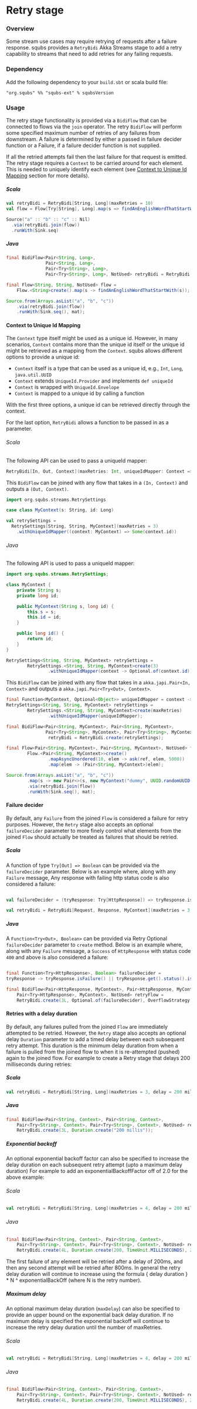 # Retry stage

### Overview

Some stream use cases may require retrying of requests after a failure response.  squbs provides a `RetryBidi` Akka Streams stage to add a retry capability to
 streams that need to add retries for any failing requests.

### Dependency

Add the following dependency to your `build.sbt` or scala build file:

```
"org.squbs" %% "squbs-ext" % squbsVersion
```

### Usage

The retry stage functionality is provided via a `BidiFlow` that can be connected to flows via the `join` operator.  The retry `BidiFlow` will perform some
 specified maximum number of retries of any failures from downstream. A failure is determined by either a passed in failure decider function or a Failure,
 if a failure decider function is not supplied.

If all the retried attempts fail then the last failure for that request is emitted.  The retry stage requires a `Context` to be carried around for each
 element.  This is needed to uniquely identify each element (see [Context to Unique Id Mapping](#context-to-unique-id-mapping) section for more details).

##### Scala

```scala
val retryBidi = RetryBidi[String, Long](maxRetries = 10)
val flow = Flow[Try[String], Long].map(s => findAnEnglishWordThatStartWith(s))

Source("a" :: "b" :: "c" :: Nil)
  .via(retryBidi.join(flow))
  .runWith(Sink.seq)
```

##### Java

```java
final BidiFlow<Pair<String, Long>,
               Pair<String, Long>,
               Pair<Try<String>, Long>,
               Pair<Try<String>, Long>, NotUsed> retryBidi = RetryBidi.create(2L);

final Flow<String, String, NotUsed> flow =
    Flow.<String>create().map(s -> findAnEnglishWordThatStartWith(s));

Source.from(Arrays.asList("a", "b", "c"))
    .via(retryBidi.join(flow))
    .runWith(Sink.seq(), mat);
```

#### Context to Unique Id Mapping

The `Context` type itself might be used as a unique id.  However, in many scenarios, `Context` contains more than the unique id itself or the unique id might
 be retrieved as a mapping from the `Context`.  squbs allows different options to provide a unique id:

   * `Context` itself is a type that can be used as a unique id, e.g., `Int`, `Long`, `java.util.UUID`
   * `Context` extends `UniqueId.Provider` and implements `def uniqueId`
   * `Context` is wrapped with `UniqueId.Envelope`
   * `Context` is mapped to a unique id by calling a function

With the first three options, a unique id can be retrieved directly through the context.

For the last option, `RetryBidi` allows a function to be passed in as a parameter.

###### Scala

The following API can be used to pass a uniqueId mapper:
```scala
RetryBidi[In, Out, Context](maxRetries: Int, uniqueIdMapper: Context => Option[Any])
```

This `BidiFlow` can be joined with any flow that takes in a `(In, Context)` and outputs a `(Out, Context)`.

```scala
import org.squbs.streams.RetrySettings

case class MyContext(s: String, id: Long)

val retrySettings =
  RetrySettings[String, String, MyContext](maxRetries = 3)
    .withUniqueIdMapper((context: MyContext) => Some(context.id))
```

###### Java

The following API is used to pass a uniqueId mapper:

```java
import org.squbs.streams.RetrySettings;

class MyContext {
    private String s;
    private long id;

    public MyContext(String s, long id) {
        this.s = s;
        this.id = id;
    }

    public long id() {
        return id;
    }
}

RetrySettings<String, String, MyContext> retrySettings =
        RetrySettings.<String, String, MyContext>create(3)
                .withUniqueIdMapper(context -> Optional.of(context.id));
```
This `BidiFlow` can be joined with any flow that takes in a `akka.japi.Pair<In, Context>` and outputs a `akka.japi.Pair<Try<Out>, Context>`.

```java
final Function<MyContext, Optional<Object>> uniqueIdMapper = context -> Optional.of(context.id);
RetrySettings<String, String, MyContext> retrySettings =
        RetrySettings.<String, String, MyContext>create(maxRetries)
                .withUniqueIdMapper(uniqueIdMapper);

final BidiFlow<Pair<String, MyContext>, Pair<String, MyContext>,
               Pair<Try<String>, MyContext>, Pair<Try<String>, MyContext>, NotUsed>
                retryBidi = RetryBidi.create(retrySettings);

final Flow<Pair<String, MyContext>, Pair<String, MyContext>, NotUsed> flow =
        Flow.<Pair<String, MyContext>>create()
                .mapAsyncUnordered(10, elem -> ask(ref, elem, 5000))
                .map(elem -> (Pair<String, MyContext>)elem);

Source.from(Arrays.asList("a", "b", "c"))
        .map(s -> new Pair<>(s, new MyContext("dummy", UUID.randomUUID())))
        .via(retryBidi.join(flow))
        .runWith(Sink.seq(), mat);

```

#### Failure decider

By default, any `Failure` from the joined `Flow` is considered a failure for retry purposes.  However, the `Retry` stage also accepts an optional
 `failureDecider` parameter to more finely control what elements from the joined `Flow` should actually be treated as failures that should be retried.

##### Scala

A function of type `Try[Out] => Boolean` can be provided via the `failureDecider` parameter. Below is an example where, along with any `Failure` message,
Any response with failing http status code is also considered a failure:

```scala

val failureDecider = (tryResponse: Try[HttpResponse]) => tryResponse.isFailure || tryResponse.get().status().isFailure()

val retryBidi = RetryBidi[Request, Response, MyContext](maxRetries = 3, (context: MyContext) => Some(context.uuid), failureDecider = Option(failureDecider), OverflowStrategy.backpressure())

```

##### Java

A `Function<Try<Out>, Boolean>` can be provided via Retry Optional `failureDecider` parameter to `create` method.  Below is an example where,
along with any `Failure` message, a `Success` of `HttpResponse` with status code `400` and above is also considered a failure:

```java

final Function<Try<HttpResponse>, Boolean> failureDecider =
tryResponse -> tryResponse.isFailure() || tryResponse.get().status().isFailure());

final BidiFlow<Pair<HttpResponse, MyContext>, Pair<HttpResponse, MyContext>, Pair<Try<HttpResponse>, MyContext>,
    Pair<Try<HttpResponse>, MyContext>, NotUsed> retryFlow =
    RetryBidi.create(3L, Optional.of(failureDecider), OverflowStrategy.backpressure());

```

#### Retries with a delay duration

By default, any failures pulled from the joined `Flow` are immediately attempted to be retried.  However, the `Retry` stage also accepts an optional
 delay `Duration` parameter to add a timed delay between each subsequent retry attempt.  This duration is the minimum delay
 duration from when a failure is pulled from the joined flow to when it is re-attempted (pushed) again to the joined flow.
For example to create a Retry stage that delays 200 milliseconds during retries:

##### Scala

```scala
val retryBidi = RetryBidi[String, Long](maxRetries = 3, delay = 200 millis)
```

##### Java

```java
final BidiFlow<Pair<String, Context>, Pair<String, Context>,
    Pair<Try<String>, Context>, Pair<Try<String>, Context>, NotUsed> retryBidi =
    RetryBidi.create(3L, Duration.create("200 millis"));

```
##### Exponential backoff
An optional exponential backoff factor can also be specified to increase the delay duration on each subsequent retry attempt (upto a maximum delay duration)
For example to add an exponentialBackoffFactor off of 2.0 for the above example:

###### Scala

```scala
val retryBidi = RetryBidi[String, Long](maxRetries = 4, delay = 200 millis, exponentialBackoffFactor = 2.0)
```

###### Java

```java
final BidiFlow<Pair<String, Context>, Pair<String, Context>,
    Pair<Try<String>, Context>, Pair<Try<String>, Context>, NotUsed> retryBidi =
    RetryBidi.create(4L, Duration.create(200, TimeUnit.MILLISECONDS), 2.0);

```

The first failure of any element will be retried after a delay of 200ms, and then any second attempt will be retried after 800ms.
  In general the retry delay duration will continue to increase using the formula { delay duration } * N ^ exponentialBackOff (where N is the retry number).

##### Maximum delay
An optional maximum delay duration (`maxDelay`) can also be specified to provide an upper bound on the exponential back delay
duration.  If no maximum delay is specified the exponential backoff will continue to increase the retry delay duration until the number of maxRetries.

###### Scala

```scala
val retryBidi = RetryBidi[String, Long](maxRetries = 4, delay = 200 millis, exponentialBackoffFactor = 2.0, maxDelay = 400 millis)
```

###### Java

```java
final BidiFlow<Pair<String, Context>, Pair<String, Context>,
    Pair<Try<String>, Context>, Pair<Try<String>, Context>, NotUsed> retryBidi =
    RetryBidi.create(4L, Duration.create(200, TimeUnit.MILLISECONDS), 2.0, Duration.create("400 millis"));

```
